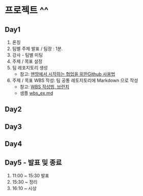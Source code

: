 # 프로젝트 ^^

## Day1

1. 론칭
2. 팀별 주제 발표 / 팀장 : 1분.
3. 강사 - 팀별 미팅
4. 주제 / 목표 설정
5. 팀 레포지토리 생성
    - 참고: [맨땅에서 시작하는 협업을 위한Github 사용법](https://dhgu-dev.medium.com/%EB%A7%A8%EB%95%85%EC%97%90%EC%84%9C-%EC%8B%9C%EC%9E%91%ED%95%98%EB%8A%94-%ED%98%91%EC%97%85%EC%9D%84-%EC%9C%84%ED%95%9C-github-%EC%82%AC%EC%9A%A9%EB%B2%95-46f64418cf81)
7. 주제 / 목표 WBS 작성: 팀 공통 레토지토리에 Markdown 으로 작성
    - 참고: [WBS 작성법, 브런치](https://brunch.co.kr/@yellow-green/14)
    - 샘플 [wbs_ex.md](notebooks/wbs_ex.md)

## Day2

## Day3

## Day4

## Day5 - 발표 및 종료

1. 11:00 ~ 15:30 발표
2. 15:30 ~ 정리
3. 16:10 ~ 시상
